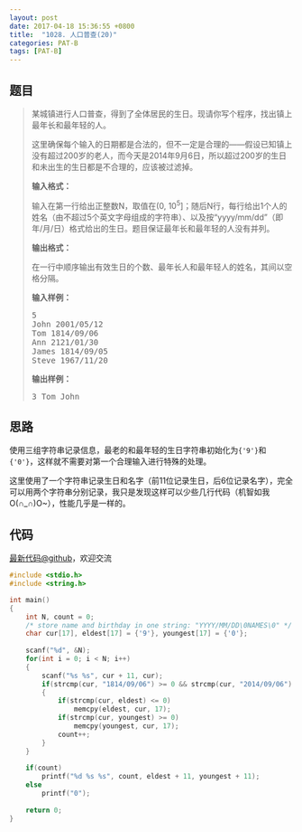 ```yaml
---
layout: post
date: 2017-04-18 15:36:55 +0800
title:  "1028. 人口普查(20)"
categories: PAT-B
tags: [PAT-B]
---
```


## 题目

> <div id="problemContent">
> <p>
> 某城镇进行人口普查，得到了全体居民的生日。现请你写个程序，找出镇上最年长和最年轻的人。
> </p>
> <p>这里确保每个输入的日期都是合法的，但不一定是合理的——假设已知镇上没有超过200岁的老人，而今天是2014年9月6日，所以超过200岁的生日和未出生的生日都是不合理的，应该被过滤掉。
> </p>
> <p><b>
> 输入格式：
> </b></p>
> <p>
> 输入在第一行给出正整数N，取值在(0, 10<sup>5</sup>]；随后N行，每行给出1个人的姓名（由不超过5个英文字母组成的字符串）、以及按“yyyy/mm/dd”（即年/月/日）格式给出的生日。题目保证最年长和最年轻的人没有并列。
> </p>
> <p><b>
> 输出格式：
> </b></p>
> <p>
> 在一行中顺序输出有效生日的个数、最年长人和最年轻人的姓名，其间以空格分隔。
> </p>
> <b>输入样例：</b><pre>
> 5
> John 2001/05/12
> Tom 1814/09/06
> Ann 2121/01/30
> James 1814/09/05
> Steve 1967/11/20
> </pre>
> <b>输出样例：</b><pre>
> 3 Tom John
> </pre>
> </div>

## 思路


使用三组字符串记录信息，最老的和最年轻的生日字符串初始化为`{'9'}`和`{'0'}`，这样就不需要对第一个合理输入进行特殊的处理。

这里使用了一个字符串记录生日和名字（前11位记录生日，后6位记录名字），完全可以用两个字符串分别记录，我只是发现这样可以少些几行代码（机智如我O(∩_∩)O~），性能几乎是一样的。

## 代码

[最新代码@github](https://github.com/OliverLew/PAT/blob/master/PATBasic/1028.c)，欢迎交流
```c
#include <stdio.h>
#include <string.h>

int main()
{
    int N, count = 0;
    /* store name and birthday in one string: "YYYY/MM/DD\0NAMES\0" */
    char cur[17], eldest[17] = {'9'}, youngest[17] = {'0'};
    
    scanf("%d", &N);
    for(int i = 0; i < N; i++)
    {
        scanf("%s %s", cur + 11, cur);
        if(strcmp(cur, "1814/09/06") >= 0 && strcmp(cur, "2014/09/06") <= 0) 
        {
            if(strcmp(cur, eldest) <= 0) 
                memcpy(eldest, cur, 17);
            if(strcmp(cur, youngest) >= 0)
                memcpy(youngest, cur, 17);
            count++;
        }
    }
    
    if(count)
        printf("%d %s %s", count, eldest + 11, youngest + 11);
    else 
        printf("0");
    
    return 0;
}

```